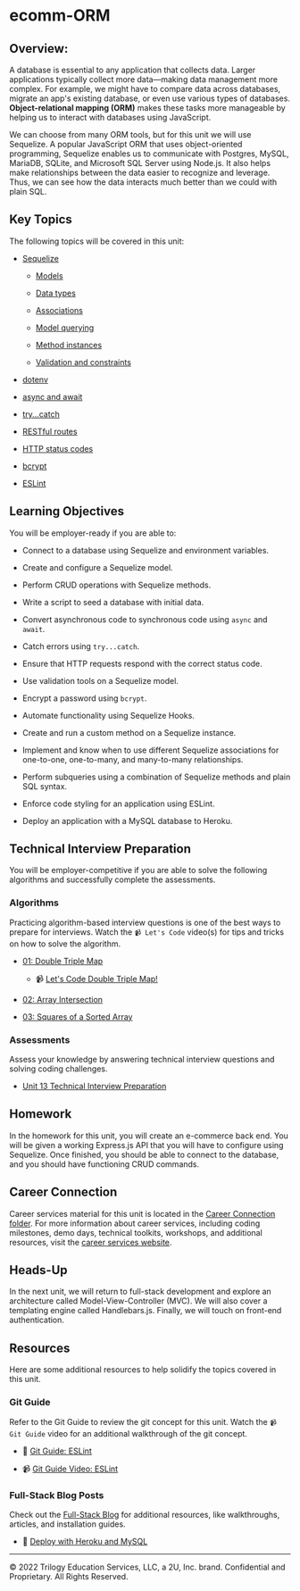# ecomm-ORM

## Overview:

A database is essential to any application that collects data. Larger applications typically collect more data&mdash;making data management more complex. For example, we might have to compare data across databases, migrate an app's existing database, or even use various types of databases. **Object-relational mapping (ORM)** makes these tasks more manageable by helping us to interact with databases using JavaScript.

We can choose from many ORM tools, but for this unit we will use Sequelize. A popular JavaScript ORM that uses object-oriented programming, Sequelize enables us to communicate with Postgres, MySQL, MariaDB, SQLite, and Microsoft SQL Server using Node.js. It also helps make relationships between the data easier to recognize and leverage. Thus, we can see how the data interacts much better than we could with plain SQL.

## Key Topics

The following topics will be covered in this unit:

- [Sequelize](https://sequelize.org/master/)

  - [Models](https://sequelize.org/master/manual/model-basics.html)

  - [Data types](https://sequelize.org/master/manual/model-basics.html#data-types)

  - [Associations](https://sequelize.org/master/manual/assocs.html)

  - [Model querying](https://sequelize.org/master/manual/model-querying-basics.html)

  - [Method instances](https://sequelize.org/master/manual/model-basics.html#taking-advantage-of-models-being-classes)

  - [Validation and constraints](https://sequelize.org/master/manual/validations-and-constraints.html)

- [dotenv](https://www.npmjs.com/package/dotenv)

- [async and await](https://developer.mozilla.org/en-US/docs/Web/JavaScript/Reference/Statements/async_function)

- [try...catch](https://developer.mozilla.org/en-US/docs/Web/JavaScript/Reference/Statements/try...catch)

- [RESTful routes](https://en.wikipedia.org/wiki/Representational_state_transfer#Applied_to_web_services)

- [HTTP status codes](https://developer.mozilla.org/en-US/docs/Web/HTTP/Status)

- [bcrypt](https://www.npmjs.com/package/bcrypt)

- [ESLint](https://eslint.org/docs/user-guide/configuring)

## Learning Objectives

You will be employer-ready if you are able to:

- Connect to a database using Sequelize and environment variables.

- Create and configure a Sequelize model.

- Perform CRUD operations with Sequelize methods.

- Write a script to seed a database with initial data.

- Convert asynchronous code to synchronous code using `async` and `await`.

- Catch errors using `try...catch`.

- Ensure that HTTP requests respond with the correct status code.

- Use validation tools on a Sequelize model.

- Encrypt a password using `bcrypt`.

- Automate functionality using Sequelize Hooks.

- Create and run a custom method on a Sequelize instance.

- Implement and know when to use different Sequelize associations for one-to-one, one-to-many, and many-to-many relationships.

- Perform subqueries using a combination of Sequelize methods and plain SQL syntax.

- Enforce code styling for an application using ESLint.

- Deploy an application with a MySQL database to Heroku.

## Technical Interview Preparation

You will be employer-competitive if you are able to solve the following algorithms and successfully complete the assessments.

### Algorithms

Practicing algorithm-based interview questions is one of the best ways to prepare for interviews. Watch the `📹 Let's Code` video(s) for tips and tricks on how to solve the algorithm.

- [01: Double Triple Map](./03-Algorithms/01-double-triple-map)

  - 📹 [Let's Code Double Triple Map!](https://2u-20.wistia.com/medias/pz1ugrv0yu)

- [02: Array Intersection](./03-Algorithms/02-array-intersection)

- [03: Squares of a Sorted Array](./03-Algorithms/03-squares-of-a-sorted-array)

### Assessments

Assess your knowledge by answering technical interview questions and solving coding challenges.

- [Unit 13 Technical Interview Preparation](https://forms.gle/xH18Tn3PwctkCUBi9)

## Homework

In the homework for this unit, you will create an e-commerce back end. You will be given a working Express.js API that you will have to configure using Sequelize. Once finished, you should be able to connect to the database, and you should have functioning CRUD commands.

## Career Connection

Career services material for this unit is located in the [Career Connection folder](./04-Career-Connection/README.md). For more information about career services, including coding milestones, demo days, technical toolkits, workshops, and additional resources, visit the [career services website](https://careernetwork.2u.com/?utm_medium=Academics&utm_source=boot_camp/).

## Heads-Up

In the next unit, we will return to full-stack development and explore an architecture called Model-View-Controller (MVC). We will also cover a templating engine called Handlebars.js. Finally, we will touch on front-end authentication.

## Resources

Here are some additional resources to help solidify the topics covered in this unit.

### Git Guide

Refer to the Git Guide to review the git concept for this unit. Watch the `📹 Git Guide` video for an additional walkthrough of the git concept.

- 📖 [Git Guide: ESLint](./01-Activities/27-Evr_Eslint)

- 📹 [Git Guide Video: ESLint](https://2u-20.wistia.com/medias/8enml3wuio)

### Full-Stack Blog Posts

Check out the [Full-Stack Blog](https://coding-boot-camp.github.io/full-stack/) for additional resources, like walkthroughs, articles, and installation guides.

- 📖 [Deploy with Heroku and MySQL](https://coding-boot-camp.github.io/full-stack/heroku/deploy-with-heroku-and-mysql)

---

© 2022 Trilogy Education Services, LLC, a 2U, Inc. brand. Confidential and Proprietary. All Rights Reserved.
